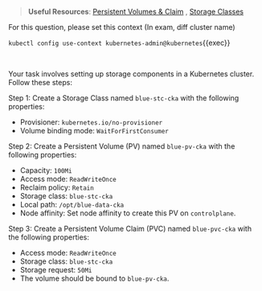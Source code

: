 
> <strong>Useful Resources</strong>: [Persistent Volumes & Claim](https://kubernetes.io/docs/concepts/storage/persistent-volumes/) , [Storage Classes](https://kubernetes.io/docs/concepts/storage/storage-classes/)

For this question, please set this context (In exam, diff cluster name)

`kubectl config use-context kubernetes-admin@kubernetes`{{exec}}

<br>

Your task involves setting up storage components in a Kubernetes cluster. Follow these steps:

Step 1: Create a Storage Class named `blue-stc-cka` with the following properties:
* Provisioner: `kubernetes.io/no-provisioner`
* Volume binding mode: `WaitForFirstConsumer`

Step 2: Create a Persistent Volume (PV) named `blue-pv-cka` with the following properties:
* Capacity: `100Mi`
* Access mode: `ReadWriteOnce`
* Reclaim policy: `Retain`
* Storage class: `blue-stc-cka`
* Local path: `/opt/blue-data-cka`
* Node affinity: Set node affinity to create this PV on `controlplane`.

Step 3: Create a Persistent Volume Claim (PVC) named `blue-pvc-cka` with the following properties:
* Access mode: `ReadWriteOnce`
* Storage class: `blue-stc-cka`
* Storage request: `50Mi`
* The volume should be bound to `blue-pv-cka`.
